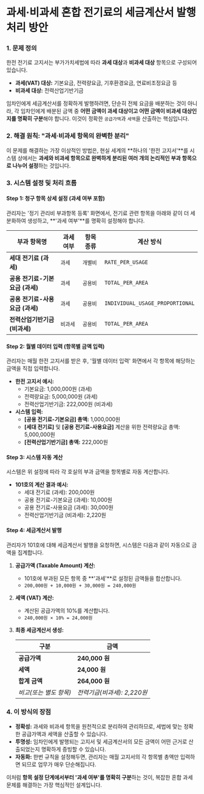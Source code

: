 # **과세·비과세 혼합 전기료의 세금계산서 발행 처리 방안**

### **1. 문제 정의**

한전 전기료 고지서는 부가가치세법에 따라 **과세 대상**과 **비과세 대상** 항목으로 구성되어 있습니다.

- **과세(VAT) 대상:** 기본요금, 전력량요금, 기후환경요금, 연료비조정요금 등
- **비과세 대상:** 전력산업기반기금

임차인에게 세금계산서를 정확하게 발행하려면, 단순히 전체 요금을 배분하는 것이 아니라, 각 임차인에게 배분된 금액 중 **어떤 금액이 과세 대상이고 어떤 금액이 비과세 대상인지를 명확히 구분**해야 합니다. 이것이 정확한 `공급가액`과 `세액`을 산출하는 핵심입니다.

### **2. 해결 원칙: "과세·비과세 항목의 완벽한 분리"**

이 문제를 해결하는 가장 이상적인 방법은, 현실 세계의 **하나의 '한전 고지서'**를 시스템 상에서는 **과세와 비과세 항목으로 완벽하게 분리된 여러 개의 논리적인 부과 항목으로 나누어 설정**하는 것입니다.

### **3. 시스템 설정 및 처리 흐름**

#### **Step 1: 청구 항목 상세 설정 (과세 여부 포함)**

관리자는 '정기 관리비 부과항목 등록' 화면에서, 전기료 관련 항목을 아래와 같이 더 세분화하여 생성하고, **'과세 여부'**를 명확히 설정해야 합니다.

| 부과 항목명                     | **과세 여부** | 항목 종류 | 계산 방식                       |
| ------------------------------- | ------------- | --------- | ------------------------------- |
| **세대 전기료 (과세)**          | `과세`        | `개별비`  | `RATE_PER_USAGE`                |
| **공용 전기료-기본요금 (과세)** | `과세`        | `공용비`  | `TOTAL_PER_AREA`                |
| **공용 전기료-사용요금 (과세)** | `과세`        | `공용비`  | `INDIVIDUAL_USAGE_PROPORTIONAL` |
| **전력산업기반기금 (비과세)**   | `비과세`      | `공용비`  | `TOTAL_PER_AREA`                |

#### **Step 2: 월별 데이터 입력 (항목별 금액 입력)**

관리자는 매월 한전 고지서를 받은 후, '월별 데이터 입력' 화면에서 각 항목에 해당하는 금액을 직접 입력합니다.

- **한전 고지서 예시:**
  - 기본요금: 1,000,000원 (과세)
  - 전력량요금: 5,000,000원 (과세)
  - 전력산업기반기금: 222,000원 (비과세)
- **시스템 입력:**
  - **[공용 전기료-기본요금] 총액:** 1,000,000원
  - **[세대 전기료]** 및 **[공용 전기료-사용요금]** 계산을 위한 전력량요금 총액: 5,000,000원
  - **[전력산업기반기금] 총액:** 222,000원

#### **Step 3: 시스템 자동 계산**

시스템은 위 설정에 따라 각 호실의 부과 금액을 항목별로 자동 계산합니다.

- **101호의 계산 결과 예시:**
  - 세대 전기료 (과세): 200,000원
  - 공용 전기료-기본요금 (과세): 10,000원
  - 공용 전기료-사용요금 (과세): 30,000원
  - 전력산업기반기금 (비과세): 2,220원

#### **Step 4: 세금계산서 발행**

관리자가 101호에 대해 세금계산서 발행을 요청하면, 시스템은 다음과 같이 자동으로 금액을 집계합니다.

1. **공급가액 (Taxable Amount) 계산:**

   - 101호에 부과된 모든 항목 중 **'과세'**로 설정된 금액들을 합산합니다.
   - `200,000원 + 10,000원 + 30,000원 = 240,000원`

2. **세액 (VAT) 계산:**

   - 계산된 공급가액의 10%를 계산합니다.
   - `240,000원 × 10% = 24,000원`

3. **최종 세금계산서 생성:**

   | 구분                   | 금액                        |
   | ---------------------- | --------------------------- |
   | **공급가액**           | **240,000 원**              |
   | **세액**               | **24,000 원**               |
   | **합계 금액**          | **264,000 원**              |
   | *비고(또는 별도 항목)* | *전력기금(비과세): 2,220원* |

### **4. 이 방식의 장점**

- **정확성:** 과세와 비과세 항목을 원천적으로 분리하여 관리하므로, 세법에 맞는 정확한 공급가액과 세액을 산출할 수 있습니다.
- **투명성:** 임차인에게 발행되는 고지서 및 세금계산서의 모든 금액이 어떤 근거로 산출되었는지 명확하게 증빙할 수 있습니다.
- **자동화:** 한번 규칙을 설정해두면, 관리자는 매월 고지서의 각 항목별 총액만 입력하면 되므로 업무가 매우 단순해집니다.

이처럼 **항목 설정 단계에서부터 '과세 여부'를 명확히 구분**하는 것이, 복잡한 혼합 과세 문제를 해결하는 가장 핵심적인 설계입니다.